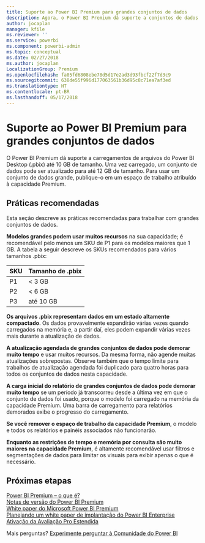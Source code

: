 ```yaml
---
title: Suporte ao Power BI Premium para grandes conjuntos de dados
description: Agora, o Power BI Premium dá suporte a conjuntos de dados de até 10 GB.
author: jocaplan
manager: kfile
ms.reviewer: ''
ms.service: powerbi
ms.component: powerbi-admin
ms.topic: conceptual
ms.date: 02/27/2018
ms.author: jocaplan
LocalizationGroup: Premium
ms.openlocfilehash: fa05fd6808ebe78d5d17e2ad3d93fbcf22f7d3c9
ms.sourcegitcommit: 638de55f996d177063561b36d95c8c71ea7af3ed
ms.translationtype: HT
ms.contentlocale: pt-BR
ms.lasthandoff: 05/17/2018
---
```

# <a name="power-bi-premium-support-for-large-datasets"></a>Suporte ao Power BI Premium para grandes conjuntos de dados

O Power BI Premium dá suporte a carregamentos de arquivos do Power BI Desktop (.pbix) até 10 GB de tamanho. Uma vez carregado, um conjunto de dados pode ser atualizado para até 12 GB de tamanho. Para usar um conjunto de dados grande, publique-o em um espaço de trabalho atribuído à capacidade Premium.
 
## <a name="best-practices"></a>Práticas recomendadas

Esta seção descreve as práticas recomendadas para trabalhar com grandes conjuntos de dados.

**Modelos grandes podem usar muitos recursos** na sua capacidade; é recomendável pelo menos um SKU de P1 para os modelos maiores que 1 GB. A tabela a seguir descreve os SKUs recomendados para vários tamanhos .pbix:


   |SKU  |Tamanho de .pbix   |
   |---------|---------|
   |P1    | < 3 GB        |
   |P2    | < 6 GB        |
   |P3    | até 10 GB   |



**Os arquivos .pbix representam dados em um estado altamente compactado**. Os dados provavelmente expandirão várias vezes quando carregados na memória e, a partir daí, eles podem expandir várias vezes mais durante a atualização de dados.

**A atualização agendada de grandes conjuntos de dados pode demorar muito tempo** e usar muitos recursos. Da mesma forma, não agende muitas atualizações sobrepostas. Observe também que o tempo limite para trabalhos de atualização agendada foi duplicado para quatro horas para todos os conjuntos de dados nesta capacidade.

**A carga inicial do relatório de grandes conjuntos de dados pode demorar muito tempo** se um período já transcorreu desde a última vez em que o conjunto de dados foi usado, porque o modelo foi carregado na memória da capacidade Premium. Uma barra de carregamento para relatórios demorados exibe o progresso do carregamento.

**Se você remover o espaço de trabalho da capacidade Premium**, o modelo e todos os relatórios e painéis associados não funcionarão.

**Enquanto as restrições de tempo e memória por consulta são muito maiores na capacidade Premium**, é altamente recomendável usar filtros e segmentações de dados para limitar os visuais para exibir apenas o que é necessário.

## <a name="next-steps"></a>Próximas etapas
[Power BI Premium – o que é?](service-premium.md)  
[Notas de versão do Power BI Premium](service-premium-release-notes.md)  
[White paper do Microsoft Power BI Premium](https://aka.ms/pbipremiumwhitepaper)  
[Planejando um white paper de implantação do Power BI Enterprise](https://aka.ms/pbienterprisedeploy)  
[Ativação da Avaliação Pro Estendida](service-extended-pro-trial.md)  

Mais perguntas? [Experimente perguntar à Comunidade do Power BI](https://community.powerbi.com/)
